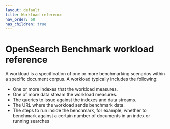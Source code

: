```yaml
---
layout: default
title: Workload reference
nav_order: 60
has_children: true
---
```


# OpenSearch Benchmark workload reference

A workload is a specification of one or more benchmarking scenarios within a specific document corpus. A workload typically includes the following:

- One or more indexes that the workload measures.
- One of more data stream the workload measures.
- The queries to issue against the indexes and data streams.
- The URL where the workload sends benchmark data.
- The steps to run inside the benchmark, for example, whether to benchmark against a certain number of documents in an index or running searches 